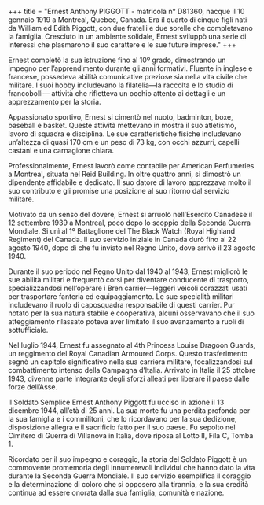 +++
title = "Ernest Anthony PIGGOTT  - matricola n° D81360, nacque il 10 gennaio 1919 a Montreal, Quebec, Canada. Era il quarto di cinque figli nati da William ed Edith Piggott, con due fratelli e due sorelle che completavano la famiglia. Cresciuto in un ambiente solidale, Ernest sviluppò una serie di interessi che plasmarono il suo carattere e le sue future imprese."
+++


Ernest completò la sua istruzione fino al 10º grado, dimostrando un impegno per l’apprendimento durante gli anni formativi. Fluente in inglese e francese, possedeva abilità comunicative preziose sia nella vita civile che militare. I suoi hobby includevano la filatelia—la raccolta e lo studio di francobolli— attività che rifletteva un occhio attento ai dettagli e un apprezzamento per la storia.

Appassionato sportivo, Ernest si cimentò nel nuoto, badminton, boxe, baseball e basket. Queste attività mettevano in mostra il suo atletismo, lavoro di squadra e disciplina. Le sue caratteristiche fisiche includevano un’altezza di quasi 170 cm e un peso di 73 kg, con occhi azzurri, capelli castani e una carnagione chiara.

Professionalmente, Ernest lavorò come contabile per American Perfumeries a Montreal, situata nel Reid Building. In oltre quattro anni, si dimostrò un dipendente affidabile e dedicato. Il suo datore di lavoro apprezzava molto il suo contributo e gli promise una posizione al suo ritorno dal servizio militare.

Motivato da un senso del dovere, Ernest si arruolò nell’Esercito Canadese il 12 settembre 1939 a Montreal, poco dopo lo scoppio della Seconda Guerra Mondiale. Si unì al 1º Battaglione del The Black Watch (Royal Highland Regiment) del Canada. Il suo servizio iniziale in Canada durò fino al 22 agosto 1940, dopo di che fu inviato nel Regno Unito, dove arrivò il 23 agosto 1940.

Durante il suo periodo nel Regno Unito dal 1940 al 1943, Ernest migliorò le sue abilità militari e frequentò corsi per diventare conducente di trasporto, specializzandosi nell’operare i Bren carrier—leggeri veicoli corazzati usati per trasportare fanteria ed equipaggiamento. Le sue specialità militari includevano il ruolo di caposquadra responsabile di questi carrier. Pur notato per la sua natura stabile e cooperativa, alcuni osservavano che il suo atteggiamento rilassato poteva aver limitato il suo avanzamento a ruoli di sottufficiale.

Nel luglio 1944, Ernest fu assegnato al 4th Princess Louise Dragoon Guards, un reggimento del Royal Canadian Armoured Corps. 
Questo trasferimento segnò un capitolo significativo nella sua carriera militare, focalizzandosi sul combattimento intenso della Campagna d’Italia. Arrivato in Italia il 25 ottobre 1943, divenne parte integrante degli sforzi alleati per liberare il paese dalle forze dell’Asse.

Il Soldato Semplice Ernest Anthony Piggott fu ucciso in azione il 13 dicembre 1944, all’età di 25 anni. La sua morte fu una perdita profonda per la sua famiglia e i commilitoni, che lo ricordavano per la sua dedizione, disposizione allegra e il sacrificio fatto per il suo paese. 
Fu sepolto nel Cimitero di Guerra di Villanova in Italia, dove riposa al Lotto II, Fila C, Tomba 1.

Ricordato per il suo impegno e coraggio, la storia del Soldato Piggott è un commovente promemoria degli innumerevoli individui che hanno dato la vita durante la Seconda Guerra Mondiale. 
Il suo servizio esemplifica il coraggio e la determinazione di coloro che si opposero alla tirannia, e la sua eredità continua ad essere onorata dalla sua famiglia, comunità e nazione.

